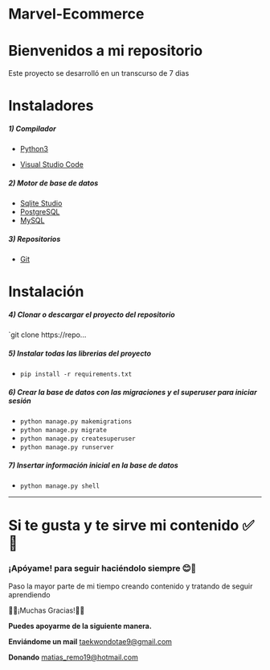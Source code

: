 # Marvel-Ecommerce

# Bienvenidos a mi repositorio 

Este proyecto se desarrolló en un transcurso de 7 dias


# Instaladores

##### 1) Compilador

- [Python3](https://www.python.org/downloads/release/python-396/ "Python3")


- [Visual Studio Code](https://code.visualstudio.com/ "Visual Studio Code")


##### 2) Motor de base de datos

- [Sqlite Studio](https://github.com/pawelsalawa/sqlitestudio/releases "Sqlite Studio")
- [PostgreSQL](https://www.enterprisedb.com/downloads/postgres-postgresql-downloads "PostgreSQL")
- [MySQL](https://www.apachefriends.org/es/index.html "MySQL")

##### 3) Repositorios

- [Git](https://git-scm.com/downloads "Git")

# Instalación

##### 4) Clonar o descargar el proyecto del repositorio

`git clone https://repo...




##### 5) Instalar todas las librerias del proyecto 

- `pip install -r requirements.txt`

##### 6) Crear la base de datos con las migraciones y el superuser para iniciar sesión

- `python manage.py makemigrations`
- `python manage.py migrate`
- `python manage.py createsuperuser`
- `python manage.py runserver`

##### 7) Insertar información inicial en la base de datos

- `python manage.py shell`

------------

#  Si te gusta y te sirve mi contenido ✅🙏
### ¡Apóyame! para seguir haciéndolo siempre 😊👏
Paso la mayor parte de mi tiempo creando contenido y tratando de seguir aprendiendo

🤗💪¡Muchas Gracias!💪🤗

**Puedes apoyarme de la siguiente manera.**

**Enviándome un mail**
taekwondotae9@gmail.com

**Donando**
matias_remo19@hotmail.com
